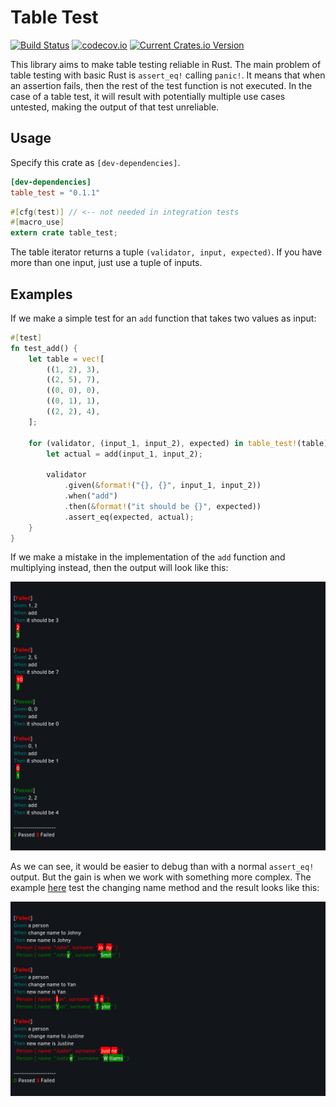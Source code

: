 # Table Test
[![Build Status](https://travis-ci.org/nathanielsimard/table-test.svg?branch=master)](https://travis-ci.org/nathanielsimard/table-test)
[![codecov.io](https://codecov.io/gh/nathanielsimard/table-test/coverage.svg?branch=master)](https://codecov.io/gh/nathanielsimard/table-test)
[![Current Crates.io Version](https://img.shields.io/crates/v/table-test.svg)](https://crates.io/crates/table-test)

This library aims to make table testing reliable in Rust. 
The main problem of table testing with basic Rust is `assert_eq!` calling `panic!`.
It means that when an assertion fails, then the rest of the test function is not executed.
In the case of a table test, it will result with potentially multiple use cases untested, making the output of that test unreliable.

## Usage

Specify this crate as `[dev-dependencies]`.

```toml
[dev-dependencies]
table_test = "0.1.1"
```

```rust
#[cfg(test)] // <-- not needed in integration tests
#[macro_use]
extern crate table_test;
```

The table iterator returns a tuple `(validator, input, expected)`.
If you have more than one input, just use a tuple of inputs.
## Examples

If we make a simple test for an `add` function that takes two values as input:

```rust
#[test]
fn test_add() {
    let table = vec![
        ((1, 2), 3),
        ((2, 5), 7),
        ((0, 0), 0),
        ((0, 1), 1),
        ((2, 2), 4),
    ];

    for (validator, (input_1, input_2), expected) in table_test!(table) {
        let actual = add(input_1, input_2);

        validator
            .given(&format!("{}, {}", input_1, input_2))
            .when("add")
            .then(&format!("it should be {}", expected))
            .assert_eq(expected, actual);
    }
}
```
If we make a mistake in the implementation of the `add` function and multiplying instead, then the output will look like this:

![multiple inputs](https://github.com/nathanielsimard/table-test/blob/master/examples_outputs/multiple_inputs.png)

As we can see, it would be easier to debug than with a normal `assert_eq!` output.
But the gain is when we work with something more complex.
The example [here](examples/mutable_struct.rs) test the changing name method and the result looks like this:

![mutable struct](https://github.com/nathanielsimard/table-test/blob/master/examples_outputs/mutable_struct.png)
